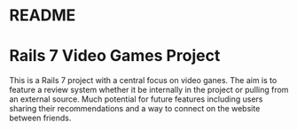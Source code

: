 # README

# Rails 7 Video Games Project

This is a Rails 7 project with a central focus on video ganes.
The aim is to feature a review system whether it be internally in the project or pulling from an external source.
Much potential for future features including users sharing their recommendations and a way to connect on the website between friends.


